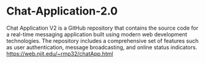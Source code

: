 # Chat-Application-2.0
Chat Application V2 is a GitHub repository that contains the source code for a real-time messaging application built using modern web development technologies. The repository includes a comprehensive set of features such as user authentication, message broadcasting, and online status indicators.
https://web.njit.edu/~rmp32/chatApp.html
